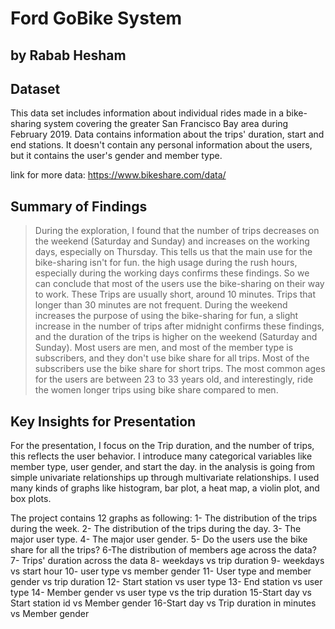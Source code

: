 # Ford GoBike System
## by Rabab Hesham


## Dataset

This data set includes information about individual rides made in a bike-sharing system covering the greater San Francisco Bay area during February 2019. Data contains information about the trips' duration, start and end stations.
It doesn't contain any personal information about the users, but it contains the user's gender and member type.

link for more data: https://www.bikeshare.com/data/

## Summary of Findings

> During the exploration, I found that the number of trips decreases on the weekend (Saturday and Sunday) and increases on the working days, especially on Thursday. This tells us that the main use for the bike-sharing isn't for fun.
the high usage during the rush hours, especially during the working days confirms these findings.
So we can conclude that most of the users use the bike-sharing on their way to work. These Trips are usually short, around 10 minutes. Trips that longer than 30 minutes are not frequent.
During the weekend increases the purpose of using the bike-sharing for fun, a slight increase in the number of trips after midnight confirms these findings, and the duration of the trips is higher on the weekend (Saturday and Sunday).
Most users are men, and most of the member type is subscribers, and they don't use bike share for all trips. Most of the subscribers use the bike share for short trips.
 The most common ages for the users are between 23 to 33 years old, and interestingly, ride the women longer trips using bike share compared to men.



## Key Insights for Presentation

For the presentation, I focus on the Trip duration, and the number of trips, this reflects the user behavior. I introduce many categorical variables like member type, user gender, and start the day.
in the analysis is going from simple univariate relationships up through multivariate relationships. I used many kinds of graphs like histogram, bar plot, a heat map, a violin plot, and box plots.

The project contains 12 graphs as following:
1- The distribution of the trips during the week.
2- The distribution of the trips during the day.
3- The major user type.
4- The major user gender.
5- Do the users use the bike share for all the trips?
6-The distribution of members age across the data?
7- Trips' duration across the data
8- weekdays vs trip duration
9- weekdays vs start hour
10- user type vs member gender
11- User type and member gender vs trip duration
12- Start station vs user type
13- End station vs user type
14- Member gender vs user type vs the trip duration
15-Start day vs Start station id vs Member gender
16-Start day vs Trip duration in minutes vs Member gender
